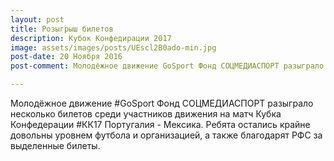 ```yaml
---
layout: post
title: Розыгрыш билетов
description: Кубок Конфедирации 2017
image: assets/images/posts/UEscl2B0ado-min.jpg
post-date: 20 Ноября 2016
post-comment: Молодёжное движение GoSport Фонд СОЦМЕДИАСПОРТ разыграло несколько билетов среди участников движения на матч Кубка Конфедерации КК17 Португалия - Мексика. Ребята остались крайне довольны уровнем футбола и организацией, а также благодарят РФС за выделенные билеты.

---
```


Молодёжное движение #GoSport Фонд СОЦМЕДИАСПОРТ разыграло несколько билетов среди участников движения на матч Кубка Конфедерации #КК17 Португалия - Мексика. Ребята остались крайне довольны уровнем футбола и организацией, а также благодарят РФС за выделенные билеты.
